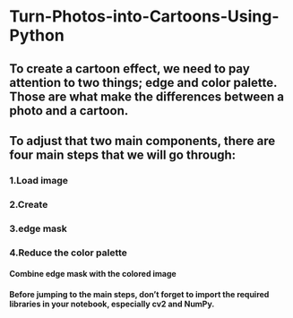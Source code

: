 # Turn-Photos-into-Cartoons-Using-Python
## To create a cartoon effect, we need to pay attention to two things; edge and color palette. Those are what make the differences between a photo and a cartoon.
## To adjust that two main components, there are four main steps that we will go through:
### 1.Load image
### 2.Create 
### 3.edge mask 
### 4.Reduce the color palette 
#### Combine edge mask with the colored image 
#### Before jumping to the main steps, don’t forget to import the required libraries in your notebook, especially cv2 and NumPy.
